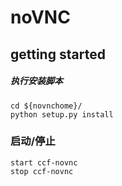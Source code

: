noVNC
=====
getting started
---------------
##### 执行安装脚本
    cd ${novnchome}/
    python setup.py install

### 启动/停止
    start ccf-novnc
    stop ccf-novnc
